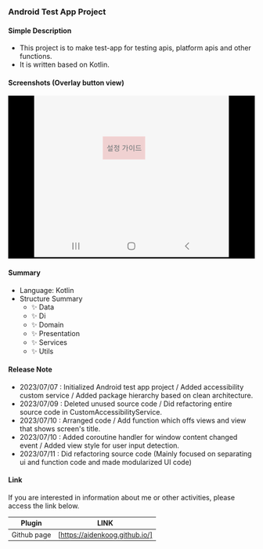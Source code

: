 ### Android Test App Project

#### Simple Description

- This project is to make test-app for testing apis, platform apis and other functions.
- It is written based on Kotlin.

#### Screenshots (Overlay button view)

  <p align="center" style="background-color: #000">
      <img src="screenshots/main.png" alt="accessibility text">
  </p>

#### Summary

- Language: Kotlin
- Structure Summary
    - ✨ Data
    - ✨ Di
    - ✨ Domain
    - ✨ Presentation
    - ✨ Services
    - ✨ Utils

#### Release Note

- 2023/07/07 : Initialized Android test app project / Added accessibility custom service / Added
  package hierarchy based on clean architecture.
- 2023/07/09 : Deleted unused source code / Did refactoring entire source code in
  CustomAccessibilityService.
- 2023/07/10 : Arranged code / Add function which offs views and view that shows screen's title.
- 2023/07/10 : Added coroutine handler for window content changed event / Added view style for user
  input detection.
- 2023/07/11 : Did refactoring source code (Mainly focused on separating ui and function code and
  made modularized UI code)

#### Link

If you are interested in information about me or other activities, please access the link below.

| Plugin      | LINK                           |
|-------------|--------------------------------|
| Github page | [https://aidenkoog.github.io/] |
